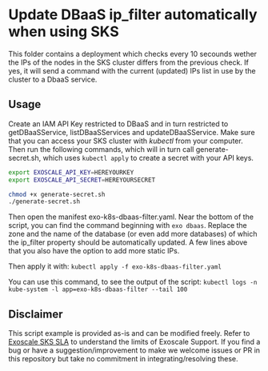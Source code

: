 # Update DBaaS ip_filter automatically when using SKS

This folder contains a deployment which checks every 10 secounds wether the IPs of the nodes in the SKS cluster differs from the previous check.
If yes, it will send a command with the current (updated) IPs list in use by the cluster to a DbaaS service.

## Usage

Create an IAM API Key restricted to DBaaS and in turn restricted to getDBaaSService, listDBaaSServices and updateDBaaSService.
Make sure that you can access your SKS cluster with *kubectl* from your computer.
Then run the following commands, which will in turn call generate-secret.sh, which uses `kubectl apply` to create a secret with your API keys.
```bash
export EXOSCALE_API_KEY=HEREYOURKEY
export EXOSCALE_API_SECRET=HEREYOURSECRET

chmod +x generate-secret.sh
./generate-secret.sh
```

Then open the manifest exo-k8s-dbaas-filter.yaml. Near the bottom of the script, you can find the command beginning with `exo dbaas`. Replace the zone and the name of the database (or even add more databases) of which the ip_filter property should be automatically updated. A few lines above that you also have the option to add more static IPs.

Then apply it with:
`kubectl apply -f exo-k8s-dbaas-filter.yaml`

You can use this command, to see the output of the script:
`kubectl logs -n kube-system -l app=exo-k8s-dbaas-filter --tail 100`

## Disclaimer

This script example is provided as-is and can be modified freely. Refer to [Exoscale SKS SLA](https://community.exoscale.com/documentation/sks/overview/#service-level-and-support) to understand the limits of Exoscale Support. If you find a bug or have a suggestion/improvement to make
we welcome issues or PR in this repository but take no commitment in integrating/resolving these.
